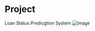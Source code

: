 # Project
Loan Status Predicgtion System
![image](https://github.com/user-attachments/assets/65f35b88-eafe-4069-af2d-849ca5fe907f)

